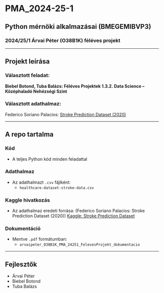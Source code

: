 # **PMA_2024-25-1**

## **Python mérnöki alkalmazásai (BMEGEMIBVP3)**  
### 2024/25/1 Árvai Péter (O38B1K) féléves projekt

---

## **Projekt leírása**
### Választott feladat:  
**Biebel Botond, Tuba Balázs: Féléves Projektek 1.3.2. Data Science – Középhaladó Nehézségi Szint**

### Választott adathalmaz:  
Federico Soriano Palacios: [Stroke Prediction Dataset (2020)](https://www.kaggle.com/datasets/fedesoriano/stroke-prediction-dataset)

---

## **A repo tartalma**

### **Kód**
- A teljes Python kód minden feladattal
### **Adathalmaz**
- Az adathalmazt `.csv` fájlként:
  - `healthcare-dataset-stroke-data.csv`
### **Kaggle hivatkozás**
- Az adathalmaz eredeti forrása: (Federico Soriano Palacios: Stroke Prediction Dataset (2020))
  [Kaggle: Stroke Prediction Dataset](https://www.kaggle.com/datasets/fedesoriano/stroke-prediction-dataset)
### **Dokumentáció**
- Mentve `.pdf` formátumban:  
  - `arvaipeter_O38B1K_PMA_24251_FelevesProjekt_dokumentacio`

 ---
## **Fejlesztők**
- Árvai Péter
- Biebel Botond
- Tuba Balázs


